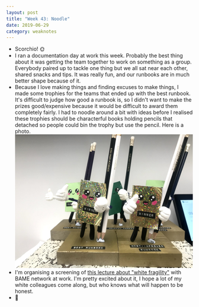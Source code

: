 ```yaml
---
layout: post
title: "Week 43: Noodle"
date: 2019-06-29
category: weaknotes
---
```

* Scorchio! 🌞
* I ran a documentation day at work this week. Probably the best thing about it was getting the team together to work on something as a group. Everybody paired up to tackle one thing but we all sat near each other, shared snacks and tips. It was really fun, and our runbooks are in much better shape because of it.
* Because I love making things and finding excuses to make things, I made some trophies for the teams that ended up with the best runbook. It's difficult to judge how good a runbook is, so I didn't want to make the prizes good/expensive because it would be difficult to award them completely fairly. I had to noodle around a bit with ideas before I realised these trophies should be characterful books holding pencils that detached so people could bin the trophy but use the pencil. Here is a photo.
![Trophies](/assets/img/trophies.jpg)
* I'm organising a screening of [this lecture about "white fragility"](https://www.youtube.com/watch?v=45ey4jgoxeU) with BAME network at work. I'm pretty excited about it, I hope a lot of my white colleagues come along, but who knows what will happen to be honest.
* 🌵
